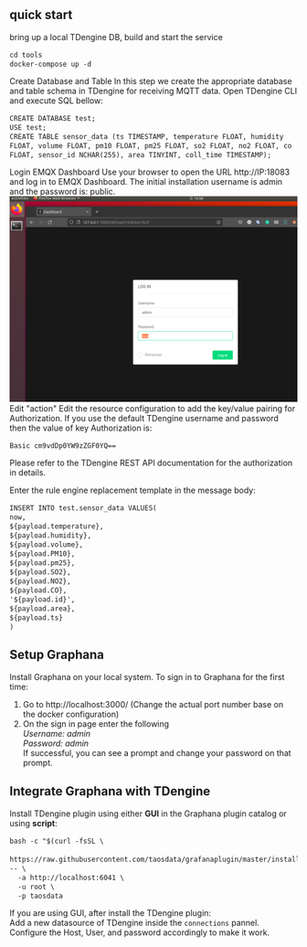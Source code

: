 ## quick start
bring up a local TDengine DB, build and start the service
```shell
cd tools
docker-compose up -d 
```
Create Database and Table
In this step we create the appropriate database and table schema in TDengine for receiving MQTT data. Open TDengine CLI and execute SQL bellow:
```
CREATE DATABASE test;
USE test;
CREATE TABLE sensor_data (ts TIMESTAMP, temperature FLOAT, humidity FLOAT, volume FLOAT, pm10 FLOAT, pm25 FLOAT, so2 FLOAT, no2 FLOAT, co FLOAT, sensor_id NCHAR(255), area TINYINT, coll_time TIMESTAMP);
```
Login EMQX Dashboard
Use your browser to open the URL http://IP:18083 and log in to EMQX Dashboard. The initial installation username is admin and the password is: public.
![alt text](./docs/EMQX_login.png "Title")
Edit "action"
Edit the resource configuration to add the key/value pairing for Authorization. If you use the default TDengine username and password then the value of key Authorization is:
```
Basic cm9vdDp0YW9zZGF0YQ==
```
Please refer to the TDengine REST API documentation for the authorization in details.

Enter the rule engine replacement template in the message body:
```
INSERT INTO test.sensor_data VALUES(
now,
${payload.temperature},
${payload.humidity},
${payload.volume},
${payload.PM10},
${payload.pm25},
${payload.SO2},
${payload.NO2},
${payload.CO},
'${payload.id}',
${payload.area},
${payload.ts}
)
```
## Setup Graphana
Install Graphana on your local system. To sign in to Graphana for the first time:
1. Go to http://localhost:3000/ (Change the actual port number base on the docker configuration)
2. On the sign in page enter the following  
*Username: admin*    
*Password: admin*  
If successful, you can see a prompt and change your password on that prompt.
## Integrate Graphana with TDengine
Install TDengine plugin using either **GUI** in the Graphana plugin catalog or using **script**:
```
bash -c "$(curl -fsSL \
  https://raw.githubusercontent.com/taosdata/grafanaplugin/master/install.sh)" -- \
  -a http://localhost:6041 \
  -u root \
  -p taosdata
```
If you are using GUI, after install the TDengine plugin:  
Add a new datasource of TDengine inside the `connections` pannel. Configure the Host, User, and password accordingly to make it work.
